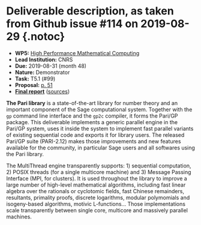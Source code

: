 # Deliverable description, as taken from Github issue #114 on 2019-08-29 {.notoc}

- **WP5:** [High Performance Mathematical Computing](https://github.com/OpenDreamKit/OpenDreamKit/tree/master/WP5)
- **Lead Institution:** CNRS
- **Due:** 2019-08-31 (month 48)
- **Nature:** Demonstrator
- **Task:** T5.1 (#99) 
- **Proposal:** [p. 51](https://github.com/OpenDreamKit/OpenDreamKit/raw/master/Proposal/proposal-www.pdf)
- **[Final report](https://github.com/OpenDreamKit/OpenDreamKit/raw/master/WP5/D5.16/report-final.pdf)** ([sources](https://github.com/OpenDreamKit/OpenDreamKit/raw/master/WP5/D5.16/))

**The Pari library** is a state-of-the-art library for number theory and an important component of the Sage computational system. Together with the `gp` command line interface and the `gp2c` compiler, it forms the Pari/GP package. This deliverable implements a generic parallel engine in the Pari/GP system, uses it inside the system to implement fast parallel variants of existing sequential code and exports it for library users. The released Pari/GP suite (PARI-2.12) makes those improvements and new features available for the community, in particular Sage users and all softwares using the Pari library.

The MultiThread engine transparently supports: 1) sequential computation, 2) POSIX threads (for a single multicore machine) and 3) Message Passing Interface (MPI, for clusters). It is used throughout the library to improve a large number of high-level mathematical algorithms, including fast linear algebra over the rationals or cyclotomic fields, fast Chinese remainders, resultants, primality proofs, discrete logarithms, modular polymomials and isogeny-based algorithms, motivic L-functions... Those implementations scale transparently between single core, multicore and massively parallel machines.
